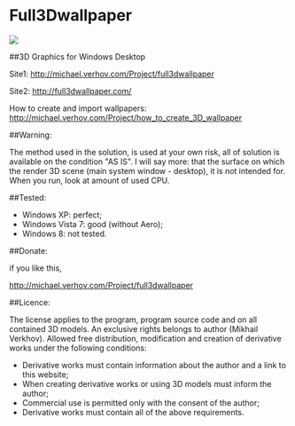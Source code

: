 Full3Dwallpaper
===============
<img src="https://github.com/Verhov/Full3Dwallpaper/blob/master/awesome.png?raw=true" />

##3D Graphics for Windows Desktop

Site1: http://michael.verhov.com/Project/full3dwallpaper

Site2: http://full3dwallpaper.com/

How to create and import wallpapers: http://michael.verhov.com/Project/how_to_create_3D_wallpaper

##Warning:

The method used in the solution, is used at your own risk, all of solution is available on the condition "AS IS".
I will say more: that the surface on which the render 3D scene (main system window - desktop), it is not intended for.
When you run, look at amount of used CPU.

##Tested:

* Windows XP: perfect;
* Windows Vista 7: good (without Aero);
* Windows 8: not tested.

##Donate:

if you like this,

http://michael.verhov.com/Project/full3dwallpaper

##Licence:

The license applies to the program, program source code and on all contained 3D models. An exclusive rights belongs to author (Mikhail Verkhov).
Allowed free distribution, modification and creation of derivative works under the following conditions:
* Derivative works must contain information about the author and a link to this website;
* When creating derivative works or using 3D models must inform the author;
* Commercial use is permitted only with the consent of the author;
* Derivative works must contain all of the above requirements.
